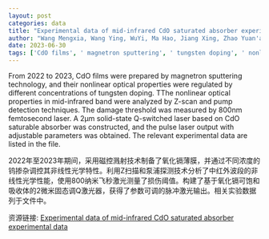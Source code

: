 ```yaml
---
layout: post
categories: data
title: "Experimental data of mid-infrared CdO saturated absorber experimental data"
author: "Wang Mengxia, Wang Ying, WuYi, Ma Hao, Jiang Xing, Zhao Yuan'an, Peng Yujie, Li Wenkai, Leng Yuxin, Kin Man Yu, Shao Jianda"
date: 2023-06-30
tags: ['CdO films', ' magnetron sputtering', ' tungsten doping', ' nonlinear optical properties', ' mid-infrared band', ' Z-scan', ' pump detection', ' damage threshold', ' 800nm femtosecond laser', ' 2μm solid-state Q-switched laser', ' saturable absorber', ' pulse laser output']
---
```


From 2022 to 2023, CdO films were prepared by magnetron sputtering technology, and their nonlinear optical properties were regulated by different concentrations of tungsten doping. TThe nonlinear optical properties in mid-infrared band were analyzed by Z-scan and pump detection techniques. The damage threshold was measured by 800nm femtosecond laser. A 2μm solid-state Q-switched laser based on CdO saturable absorber was constructed, and the pulse laser output with adjustable parameters was obtained. The relevant experimental data are listed in the file.

2022年至2023年期间，采用磁控溅射技术制备了氧化镉薄膜，并通过不同浓度的钨掺杂调控其非线性光学特性。利用Z扫描和泵浦探测技术分析了中红外波段的非线性光学性能，使用800纳米飞秒激光测量了损伤阈值。构建了基于氧化镉可饱和吸收体的2微米固态调Q激光器，获得了参数可调的脉冲激光输出。相关实验数据列于文件中。

资源链接: [Experimental data of mid-infrared CdO saturated absorber experimental data](https://doi.org/10.57760/sciencedb.09250)
